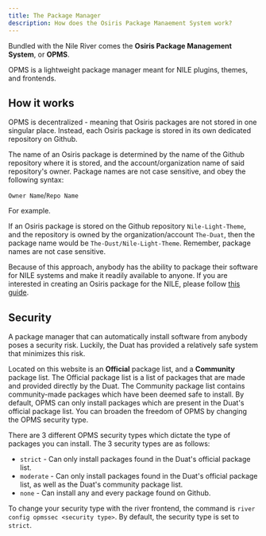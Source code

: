 ```yaml
---
title: The Package Manager
description: How does the Osiris Package Manaement System work?
---
```


Bundled with the Nile River comes the **Osiris Package Management System**, or **OPMS**.

OPMS is a lightweight package manager meant for NILE plugins, themes, and frontends.


## How it works

OPMS is decentralized - meaning that Osiris packages are not stored in one singular place. Instead, each Osiris package is stored in its own dedicated repository on Github.

The name of an Osiris package is determined by the name of the Github repository where it is stored, and the account/organization name of said repository's owner. Package names are not case sensitive, and obey the following syntax:

`Owner Name`/`Repo Name`


For example.

If an Osiris package is stored on the Github repository `Nile-Light-Theme`, and the repository is owned by the organization/account `The-Duat`, then the package name would be `The-Dust/Nile-Light-Theme`. Remember, package names are not case sensitive.

Because of this approach, anybody has the ability to package their software for NILE systems and make it readily available to anyone. If you are interested in creating an Osiris package for the NILE, please follow [this guide](www.google.com).


## Security

A package manager that can automatically install software from anybody poses a security risk. Luckily, the Duat has provided a relatively safe system that minimizes this risk.

Located on this website is an **Official** package list, and a **Community** package list. The Official package list is a list of packages that are made and provided directly by the Duat. The Community package list contains community-made packages which have been deemed safe to install. By default, OPMS can only install packages which are present in the Duat's official package list. You can broaden the freedom of OPMS by changing the OPMS security type.

There are 3 different OPMS security types which dictate the type of packages you can install. The 3 security types are as follows:
- `strict` - Can only install packages found in the Duat's official package list.
- `moderate` - Can only install packages found in the Duat's official package list, as well as the Duat's community package list.
- `none` - Can install any and every package found on Github.

To change your security type with the river frontend, the command is `river config opmssec <security type>`. By default, the security type is set to `strict`.

